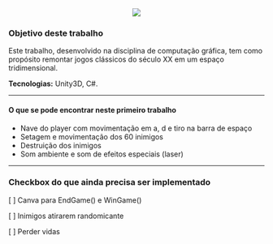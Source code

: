 <div align="center">
<img src="https://media.discordapp.net/attachments/1017139709090209824/1214304753648140288/MarqueeHome.png?ex=65f8a06d&is=65e62b6d&hm=14d5643537b71790c5a9a4dd8afb09aa8dc2c7f530f6b1fe883887446faef948&=&format=webp&quality=lossless&width=605&height=187">
</div>

<h3>Objetivo deste trabalho</h3>
<p>Este trabalho, desenvolvido na disciplina de computação gráfica, tem como propósito remontar jogos clássicos do século XX em um espaço tridimensional.</p>

<strong>Tecnologias:</strong> Unity3D, C#. <br />

<hr>

<h4>O que se pode encontrar neste primeiro trabalho</h4>
<p>
    <ul>
    <li>Nave do player com movimentação em a, d e tiro na barra de espaço</li>
    <li>Setagem e movimentação dos 60 inimigos</li>
    <li>Destruição dos inimigos</li>
    <li>Som ambiente e som de efeitos especiais (laser)</li>    
    </ul>
</p>

<hr>

<h3>Checkbox do que ainda precisa ser implementado
</h3>

[ ] Canva para EndGame() e WinGame() 

[ ] Inimigos atirarem randomicante

[ ] Perder vidas